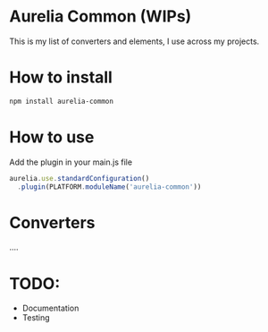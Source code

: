 # Aurelia Common (WIPs)

This is my list of converters and elements, I use across my projects.

# How to install

```bash
npm install aurelia-common
```

# How to use

Add the plugin in your main.js file

```ts
aurelia.use.standardConfiguration()
  .plugin(PLATFORM.moduleName('aurelia-common'))
```

# Converters

....

# TODO:

* Documentation
* Testing
